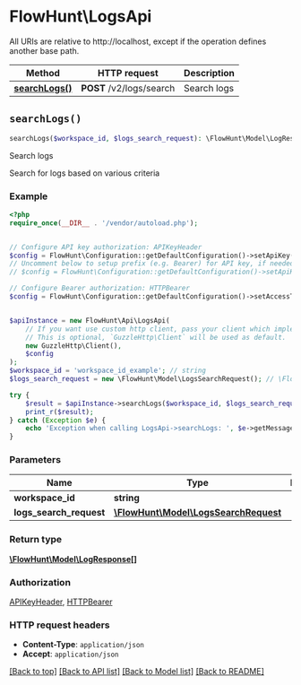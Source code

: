 # FlowHunt\LogsApi

All URIs are relative to http://localhost, except if the operation defines another base path.

| Method | HTTP request | Description |
| ------------- | ------------- | ------------- |
| [**searchLogs()**](LogsApi.md#searchLogs) | **POST** /v2/logs/search | Search logs |


## `searchLogs()`

```php
searchLogs($workspace_id, $logs_search_request): \FlowHunt\Model\LogResponse[]
```

Search logs

Search for logs based on various criteria

### Example

```php
<?php
require_once(__DIR__ . '/vendor/autoload.php');


// Configure API key authorization: APIKeyHeader
$config = FlowHunt\Configuration::getDefaultConfiguration()->setApiKey('Api-Key', 'YOUR_API_KEY');
// Uncomment below to setup prefix (e.g. Bearer) for API key, if needed
// $config = FlowHunt\Configuration::getDefaultConfiguration()->setApiKeyPrefix('Api-Key', 'Bearer');

// Configure Bearer authorization: HTTPBearer
$config = FlowHunt\Configuration::getDefaultConfiguration()->setAccessToken('YOUR_ACCESS_TOKEN');


$apiInstance = new FlowHunt\Api\LogsApi(
    // If you want use custom http client, pass your client which implements `GuzzleHttp\ClientInterface`.
    // This is optional, `GuzzleHttp\Client` will be used as default.
    new GuzzleHttp\Client(),
    $config
);
$workspace_id = 'workspace_id_example'; // string
$logs_search_request = new \FlowHunt\Model\LogsSearchRequest(); // \FlowHunt\Model\LogsSearchRequest

try {
    $result = $apiInstance->searchLogs($workspace_id, $logs_search_request);
    print_r($result);
} catch (Exception $e) {
    echo 'Exception when calling LogsApi->searchLogs: ', $e->getMessage(), PHP_EOL;
}
```

### Parameters

| Name | Type | Description  | Notes |
| ------------- | ------------- | ------------- | ------------- |
| **workspace_id** | **string**|  | |
| **logs_search_request** | [**\FlowHunt\Model\LogsSearchRequest**](../Model/LogsSearchRequest.md)|  | |

### Return type

[**\FlowHunt\Model\LogResponse[]**](../Model/LogResponse.md)

### Authorization

[APIKeyHeader](../../README.md#APIKeyHeader), [HTTPBearer](../../README.md#HTTPBearer)

### HTTP request headers

- **Content-Type**: `application/json`
- **Accept**: `application/json`

[[Back to top]](#) [[Back to API list]](../../README.md#endpoints)
[[Back to Model list]](../../README.md#models)
[[Back to README]](../../README.md)
